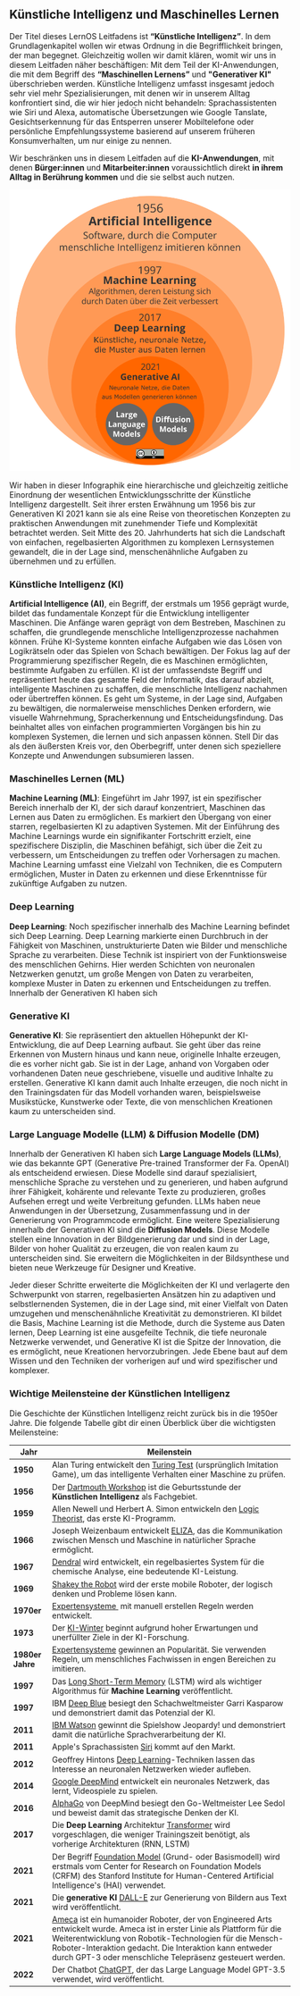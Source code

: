 ## Künstliche Intelligenz und Maschinelles Lernen

Der Titel dieses  LernOS Leitfadens ist **“Künstliche Intelligenz”**. In dem Grundlagenkapitel wollen wir etwas Ordnung in die Begrifflichkeit bringen, der man begegnet. Gleichzeitig wollen wir damit klären, womit wir uns in diesem Leitfaden näher beschäftigen: Mit dem Teil der KI-Anwendungen, die mit dem Begriff des **“Maschinellen Lernens”** und **"Generativer KI"** überschrieben werden. Künstliche Intelligenz umfasst insgesamt jedoch sehr viel mehr Spezialisierungen, mit denen wir in unserem Alltag konfrontiert sind, die wir hier jedoch nicht behandeln: Sprachassistenten wie Siri und Alexa, automatische Übersetzungen wie Google Tanslate, Gesichtserkennung für das Entsperren unserer Mobiltelefone oder persönliche Empfehlungssysteme basierend auf unserem früheren Konsumverhalten, um nur einige zu nennen.

Wir beschränken uns in diesem Leitfaden auf die **KI-Anwendungen**, mit denen **Bürger:innen** und **Mitarbeiter:innen** voraussichtlich direkt **in ihrem Alltag in Berührung kommen** und die sie selbst auch nutzen.

![](./images/lernos-ki-spiegelei.png)

Wir haben in dieser Infographik eine hierarchische und gleichzeitig zeitliche Einordnung der wesentlichen Entwicklungsschritte der Künstliche Intelligenz dargestellt.  Seit ihrer ersten Erwähnung um 1956 bis zur Generativen KI 2021 kann sie als eine Reise von theoretischen Konzepten zu praktischen Anwendungen mit zunehmender Tiefe und Komplexität betrachtet werden. Seit Mitte des 20. Jahrhunderts hat sich die Landschaft von einfachen, regelbasierten Algorithmen zu komplexen Lernsystemen gewandelt, die in der Lage sind, menschenähnliche Aufgaben zu übernehmen und zu erfüllen.

### Künstliche Intelligenz (KI)
**Artificial Intelligence (AI)**, ein Begriff, der erstmals um 1956 geprägt wurde, bildet das fundamentale Konzept für die Entwicklung intelligenter Maschinen. Die Anfänge waren geprägt von dem Bestreben, Maschinen zu schaffen, die grundlegende menschliche Intelligenzprozesse nachahmen können. Frühe KI-Systeme konnten einfache Aufgaben wie das Lösen von Logikrätseln oder das Spielen von Schach bewältigen. Der Fokus lag auf der Programmierung spezifischer Regeln, die es Maschinen ermöglichten, bestimmte Aufgaben zu erfüllen. KI ist der umfassendste Begriff und repräsentiert heute das gesamte Feld der Informatik, das darauf abzielt, intelligente Maschinen zu schaffen, die menschliche Intelligenz nachahmen oder übertreffen können. Es geht um Systeme, in der Lage sind, Aufgaben zu bewältigen, die normalerweise menschliches Denken erfordern, wie visuelle Wahrnehmung, Spracherkennung und Entscheidungsfindung. Das beinhaltet alles von einfachen programmierten Vorgängen bis hin zu komplexen Systemen, die lernen und sich anpassen können. Stell Dir das als den äußersten Kreis vor, den Oberbegriff, unter denen sich speziellere Konzepte und Anwendungen subsumieren lassen.

### Maschinelles Lernen (ML)
**Machine Learning (ML)**: Eingeführt im Jahr 1997, ist ein spezifischer Bereich innerhalb der KI, der sich darauf konzentriert, Maschinen das Lernen aus Daten zu ermöglichen. Es markiert den Übergang von einer starren, regelbasierten KI zu adaptiven Systemen. Mit der Einführung des Machine Learnings wurde ein signifikanter Fortschritt erzielt, eine spezifischere Disziplin, die Maschinen befähigt, sich über die Zeit zu verbessern, um Entscheidungen zu treffen oder Vorhersagen zu machen. Machine Learning umfasst eine Vielzahl von Techniken, die es Computern ermöglichen, Muster in Daten zu erkennen und diese Erkenntnisse für zukünftige Aufgaben zu nutzen.

### Deep Learning
**Deep Learning**: Noch spezifischer innerhalb des Machine Learning befindet sich Deep Learning. Deep Learning markierte einen Durchbruch in der Fähigkeit von Maschinen, unstrukturierte Daten wie Bilder und menschliche Sprache zu verarbeiten. Diese Technik ist inspiriert von der Funktionsweise des menschlichen Gehirns. Hier werden Schichten von neuronalen Netzwerken genutzt, um große Mengen von Daten zu verarbeiten, komplexe Muster in Daten zu erkennen  und Entscheidungen zu treffen. Innerhalb der Generativen KI haben sich

### Generative KI
**Generative KI**: Sie repräsentiert den aktuellen Höhepunkt der KI-Entwicklung, die auf Deep Learning aufbaut. Sie geht über das reine Erkennen von Mustern hinaus und kann neue, originelle Inhalte erzeugen, die es vorher nicht gab. Sie ist in der Lage, anhand von Vorgaben oder vorhandenen Daten neue geschriebene, visuelle und auditive Inhalte zu erstellen. Generative KI kann damit auch Inhalte erzeugen, die noch nicht in den Trainingsdaten für das Modell vorhanden waren, beispielsweise Musikstücke, Kunstwerke oder Texte, die von menschlichen Kreationen kaum zu unterscheiden sind.

### Large Language Modelle (LLM) & Diffusion Modelle (DM)
Innerhalb der Generativen KI haben sich **Large Language Models (LLMs)**, wie das bekannte GPT (Generative Pre-trained Transformer der Fa. OpenAI) als entscheidend erwiesen. Diese Modelle sind darauf spezialisiert, menschliche Sprache zu verstehen und zu generieren, und haben aufgrund ihrer Fähigkeit, kohärente und relevante Texte zu produzieren, großes Aufsehen erregt und weite Verbreitung gefunden. LLMs haben neue Anwendungen in der Übersetzung, Zusammenfassung und in der Generierung von Programmcode ermöglicht. Eine weitere Spezialisierung innerhalb der Generativen KI sind die **Diffusion Models**. Diese Modelle stellen eine Innovation in der Bildgenerierung dar und sind in der Lage, Bilder von hoher Qualität zu erzeugen, die von realen kaum zu unterscheiden sind. Sie erweitern die Möglichkeiten in der Bildsynthese und bieten neue Werkzeuge für Designer und Kreative.

Jeder dieser Schritte erweiterte die Möglichkeiten der KI und verlagerte den Schwerpunkt von starren, regelbasierten Ansätzen hin zu adaptiven und selbstlernenden Systemen, die in der Lage sind, mit einer Vielfalt von Daten umzugehen und menschenähnliche Kreativität zu demonstrieren. KI bildet die Basis, Machine Learning ist die Methode, durch die Systeme aus Daten lernen, Deep Learning ist eine ausgefeilte Technik, die tiefe neuronale Netzwerke verwendet, und Generative KI ist die Spitze der Innovation, die es ermöglicht, neue Kreationen hervorzubringen. Jede Ebene baut auf dem Wissen und den Techniken der vorherigen auf und wird spezifischer und komplexer.

### Wichtige Meilensteine der Künstlichen Intelligenz

Die Geschichte der Künstlichen Intelligenz reicht zurück bis in die 1950er Jahre. Die folgende Tabelle gibt dir einen Überblick über die wichtigsten Meilensteine:

| Jahr             | Meilenstein                                                                                                                                                                                                                                                                                                                                                |
| ---------------- | ---------------------------------------------------------------------------------------------------------------------------------------------------------------------------------------------------------------------------------------------------------------------------------------------------------------------------------------------------------- |
| **1950**         | Alan Turing entwickelt den [Turing Test](https://en.wikipedia.org/wiki/Turing_test) (ursprünglich Imitation Game), um das intelligente Verhalten einer Maschine zu prüfen.                                                                                                                                                                                 |
| **1956**         | Der [Dartmouth Workshop](https://en.wikipedia.org/wiki/Dartmouth_workshop) ist die Geburtsstunde der **Künstlichen Intelligenz** als Fachgebiet.                                                                                                                                                                                                           |
| **1959**         | Allen Newell und Herbert A. Simon entwickeln den [Logic Theorist](https://en.wikipedia.org/wiki/Logic_Theorist), das erste KI-Programm.                                                                                                                                                                                                                    |
| **1966**         | Joseph Weizenbaum entwickelt [ELIZA](https://en.wikipedia.org/wiki/ELIZA), das die Kommunikation zwischen Mensch und Maschine in natürlicher Sprache ermöglicht.                                                                                                                                                                                           |
| **1967**         | [Dendral](https://en.wikipedia.org/wiki/Dendral) wird entwickelt, ein regelbasiertes System für die chemische Analyse, eine bedeutende KI-Leistung.                                                                                                                                                                                                        |
| **1969**         | [Shakey the Robot](https://en.wikipedia.org/wiki/Shakey_the_robot) wird der erste mobile Roboter, der logisch denken und Probleme lösen kann.                                                                                                                                                                                                              |
| **1970er**       | [Expertensysteme ](https://en.wikipedia.org/wiki/Expert_system) mit manuell erstellen Regeln werden entwickelt.                                                                                                                                                                                                                                            |
| **1973**         | Der [KI-Winter](https://en.wikipedia.org/wiki/AI_winter) beginnt aufgrund hoher Erwartungen und unerfüllter Ziele in der KI-Forschung.                                                                                                                                                                                                                     |
| **1980er Jahre** | [Expertensysteme](https://en.wikipedia.org/wiki/Expert_system) gewinnen an Popularität. Sie verwenden Regeln, um menschliches Fachwissen in engen Bereichen zu imitieren.                                                                                                                                                                                  |
| **1997**         | Das [Long Short-Term Memory](https://en.wikipedia.org/wiki/Long_short-term_memory) (LSTM) wird als wichtiger Algorithmus für **Machine Learning** veröffentlicht.                                                                                                                                                                                          |
| **1997**         | IBM [Deep Blue](https://en.wikipedia.org/wiki/Deep_Blue_(chess_computer)) besiegt den Schachweltmeister Garri Kasparow und demonstriert damit das Potenzial der KI.                                                                                                                                                                                        |
| **2011**         | [IBM Watson](https://en.wikipedia.org/wiki/IBM_Watson) gewinnt die Spielshow Jeopardy! und demonstriert damit die natürliche Sprachverarbeitung der KI.                                                                                                                                                                                                    |
| **2011**         | Apple's Sprachassisten [Siri](https://en.wikipedia.org/wiki/Siri) kommt auf den Markt.                                                                                                                                                                                                                                                                     |
| **2012**         | Geoffrey Hintons [Deep Learning](https://en.wikipedia.org/wiki/Deep_learning)-Techniken lassen das Interesse an neuronalen Netzwerken wieder aufleben.                                                                                                                                                                                                     |
| **2014**         | [Google DeepMind](https://en.wikipedia.org/wiki/Google_DeepMind) entwickelt ein neuronales Netzwerk, das lernt, Videospiele zu spielen.                                                                                                                                                                                                                    |
| **2016**         | [AlphaGo](https://en.wikipedia.org/wiki/AlphaGo) von DeepMind besiegt den Go-Weltmeister Lee Sedol und beweist damit das strategische Denken der KI.                                                                                                                                                                                                       |
| **2017**         | Die **Deep Learning** Architektur [Transformer](https://en.wikipedia.org/wiki/Transformer_(machine-learning_model)) wird vorgeschlagen, die weniger Trainingszeit benötigt, als vorherige Architekturen (RNN, LSTM)                                                                                                                                        |
| **2021**         | Der Begriff [Foundation Model](https://en.wikipedia.org/wiki/Foundation_models) (Grund- oder Basismodell) wird erstmals vom Center for Research on Foundation Models (CRFM) des Stanford Institute for Human-Centered Artificial Intelligence's (HAI) verwendet.                                                                                           |
| **2021**         | Die **generative KI** [DALL-E](https://en.wikipedia.org/wiki/DALL-E) zur Generierung von Bildern aus Text wird veröffentlicht.                                                                                                                                                                                                                             |
| **2021**         | [Ameca](https://en.wikipedia.org/wiki/Ameca_(robot)) ist ein humanoider Roboter, der von Engineered Arts entwickelt wurde. Ameca ist in erster Linie als Plattform für die Weiterentwicklung von Robotik-Technologien für die Mensch-Roboter-Interaktion gedacht. Die Interaktion kann entweder durch GPT-3 oder menschliche Telepräsenz gesteuert werden. |
| **2022**         | Der Chatbot [ChatGPT](https://en.wikipedia.org/wiki/ChatGPT), der das Large Language Model GPT-3.5 verwendet, wird veröffentlicht.                                                                                                                                                                                                                             |